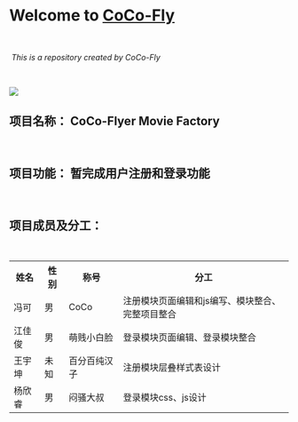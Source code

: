 # Welcome to [CoCo-Fly](https://github.com/CoCo-Fly-4/wust4CoCoFly)
<br/>

  *This is a repository created by CoCo-Fly*
  
<br/>

![](http://pic.qiantucdn.com/58pic/20/09/45/28C58PICBTI_1024.jpg?imageMogr2/thumbnail/!20p)

## 项目名称： CoCo-Flyer Movie Factory

<br/>

## 项目功能： 暂完成用户注册和登录功能  
<br/>

## 项目成员及分工： 
<br/>
<table>
<tr>
<th>姓名</th>
<th>性别</th>
<th>称号</th>
<th>分工</th>
</tr>
<tr>
<td>冯可</td>
<td>男</td>
<td>CoCo</td>
<td>注册模块页面编辑和js编写、模块整合、完整项目整合</td>
</tr>
<tr>
<td>江佳俊</td>
<td>男</td>
<td>萌贱小白脸</td>
<td>登录模块页面编辑、登录模块整合</td>
</tr>
<tr>
<td>王宇坤</td>
<td>未知</td>
<td>百分百纯汉子</td>
<td>注册模块层叠样式表设计</td>
</tr>
<tr>
<td>杨欣睿</td>
<td>男</td>
<td>闷骚大叔</td>
<td>登录模块css、js设计</td>
</tr>
</table>




